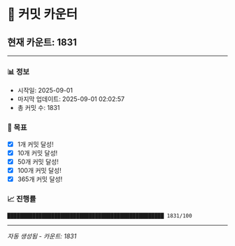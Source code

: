 # 🔢 커밋 카운터

## 현재 카운트: 1831

---

### 📊 정보
- 시작일: 2025-09-01
- 마지막 업데이트: 2025-09-01 02:02:57
- 총 커밋 수: 1831

### 🎯 목표
- [x] 1개 커밋 달성!
- [x] 10개 커밋 달성!
- [x] 50개 커밋 달성!
- [x] 100개 커밋 달성!
- [x] 365개 커밋 달성!

### 📈 진행률
```
██████████████████████████████████████████████████ 1831/100
```

---
*자동 생성됨 - 카운트: 1831*
